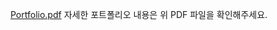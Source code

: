 [Portfolio.pdf](https://github.com/user-attachments/files/22848812/Portfolio.pdf)
자세한 포트폴리오 내용은 위 PDF 파일을 확인해주세요.
